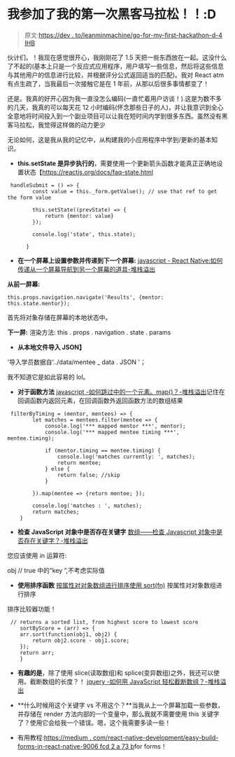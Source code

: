 # 我参加了我的第一次黑客马拉松！！:D

> 原文:[https://dev . to/leanminmachine/go-for-my-first-hackathon-d-4 IHB](https://dev.to/leanminmachine/went-for-my-first-hackathon-d-4ihb)

伙计们。！我现在感觉很开心，我刚刚花了 1.5 天把一些东西放在一起。这没什么了不起的(基本上只是一个反应式应用程序，用户填写一些信息，然后将这些信息与其他用户的信息进行比较，并根据评分公式返回适当的匹配)。我对 React atm 有点生疏了，当我最后一次接触它是在 1 年前，从那以后很多事情都变了！

还是。我真的好开心因为我一直没怎么编码(一直忙着用户访谈！).这是为数不多的几天，我真的可以每天花 12 小时编码(怀念那些日子的人)，并让我意识到全心全意地将时间投入到一个副业项目可以让我在短时间内学到很多东西。虽然没有黑客马拉松，我觉得这样做的动力更少

无论如何，这是我从我的记忆中，从构建我的小应用程序中学到/更新的基本知识。

*   **this.setState 是异步执行的**，需要使用一个更新箭头函数才能真正正确地设置状态【https://reactjs.org/docs/faq-state.html

```
 handleSubmit = () => {
        const value = this._form.getValue(); // use that ref to get the form value

        this.setState((prevState) => {
            return {mentor: value}
        });

        console.log('state', this.state);

      } 
```

*   **在一个屏幕上设置参数并传递到下一个屏幕:** [javascript - React Native:如何传递从一个屏幕导航到另一个屏幕的道具-堆栈溢出](https://stackoverflow.com/questions/44636886/react-native-how-to-pass-props-navigating-from-one-screen-to-another)

**从前一屏幕:**

```
this.props.navigation.navigate('Results', {mentor: this.state.mentor}); 
```

首先将对象存储在屏幕的本地状态中。

**下一屏:**
渲染方法:
this . props . navigation . state . params

*   **从本地文件导入 JSON】**

'导入学员数据自'../data/mentee _ data . JSON '；

我不知道它是如此容易的 lol。

*   **对于函数方法** [javascript -如何跳过中的一个元素。map()？-堆栈溢出](https://stackoverflow.com/questions/24806772/how-to-skip-over-an-element-in-map)记住在回调函数内返回元素，在回调函数外返回函数方法的数组结果

```
 filterByTiming = (mentor, mentees) => {
        let matches = mentees.filter(mentee => {
            console.log('*** mapped mentor ***', mentor);
            console.log('*** mapped mentee timing ***', mentee.timing);

            if (mentor.timing == mentee.timing) {
                console.log('matches currently: ', matches);
                return mentee;
            } else {
                return false; //skip
            }

        }).map(mentee => {return mentee; });

        console.log('matches : ', matches);
        return matches;
    } 
```

*   **检查 JavaScript 对象中是否存在关键字** [数组——检查 Javascript 对象中是否存在关键字？-堆栈溢出](https://stackoverflow.com/questions/1098040/checking-if-a-key-exists-in-a-javascript-object)

您应该使用 in 运算符:

obj // true 中的“key ”,不考虑实际值

*   **使用排序函数** [按属性对对象数组进行排序使用 sort(fn)](https://davidwalsh.name/array-sort) 按属性对对象数组进行排序

排序比较器功能！

```
 // returns a sorted list, from highest score to lowest score
    sortByScore = (arr) => {
    arr.sort(function(obj1, obj2) {
        return obj2.score - obj1.score;
    });
    return arr;
    } 
```

*   **有趣的是**，除了使用 slice(读取数组)和 splice(变异数组)之外，我还可以使用。截断数组的长度？！ [jquery -如何用 JavaScript 轻松截断数组？-堆栈溢出](https://stackoverflow.com/questions/953071/how-to-easily-truncate-an-array-with-javascript)

*   **什么时候用这个关键字 vs 不用这个？**当我从上一个屏幕加载一些参数，并存储在 render 方法内部的一个变量中，那么我就不需要使用 this 关键字了？使用它会给我一个错误。嗯，这个我需要多读一些！

*   有用教程:[https://medium . com/react-native-development/easy-build-forms-in-react-native-9006 fcd 2 a 73 b](https://medium.com/react-native-development/easily-build-forms-in-react-native-9006fcd2a73b)for forms！